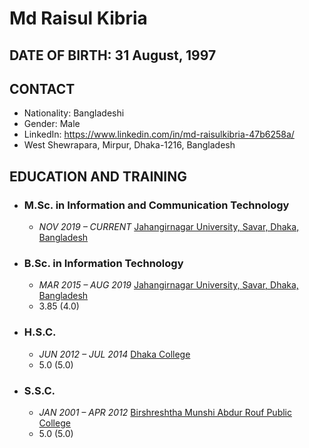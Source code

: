 # Md Raisul Kibria

## DATE OF BIRTH: 31 August, 1997

## CONTACT
- <i class="fa fa-globe" aria-hidden="true"></i> Nationality: Bangladeshi
- <i class="fa fa-mars" aria-hidden="true"></i> Gender: Male
- <i class="fa fa-linkedin-square" aria-hidden="true"></i> LinkedIn: https://www.linkedin.com/in/md-raisulkibria-47b6258a/
- <i class="fa fa-map-marker" aria-hidden="true"></i> West Shewrapara, Mirpur, Dhaka-1216, Bangladesh


## EDUCATION AND TRAINING

- ### <i class="fa fa-fort-awesome" aria-hidden="true"></i> M.Sc. in Information and Communication Technology
  - *NOV 2019 – CURRENT* [Jahangirnagar University, Savar, Dhaka, Bangladesh](https://juniv.edu/institute/iit)
- ### <i class="fa fa-fort-awesome" aria-hidden="true"></i> B.Sc. in Information Technology 
  - *MAR 2015 – AUG 2019* [Jahangirnagar University, Savar, Dhaka, Bangladesh](https://juniv.edu/institute/iit)
  - 3.85 (4.0)
- ### <i class="fa fa-fort-awesome" aria-hidden="true"></i> H.S.C. 
  - *JUN 2012 – JUL 2014* [Dhaka College](https://dhakacollege.edu.bd/)
  - 5.0 (5.0)
- ### <i class="fa fa-fort-awesome" aria-hidden="true"></i> S.S.C. 
  - *JAN 2001 – APR 2012* [Birshreshtha Munshi Abdur Rouf Public College](https://www.abdurroufcollege.ac.bd/)
  - 5.0 (5.0) 
